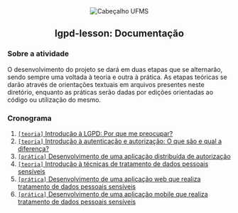 <div align="center">

<img alt="Cabeçalho UFMS" src="https://raw.githubusercontent.com/nes-facom/templates/main/.assets/cabecalho_docs.png" />

## lgpd-lesson: Documentação

</div>

### Sobre a atividade

O desenvolvimento do projeto se dará em duas etapas que se alternarão, sendo sempre uma voltada à teoria e outra à prática. As etapas teóricas se darão através de orientações textuais em arquivos presentes neste diretório, enquanto as práticas serão dadas por edições orientadas ao código ou utilização do mesmo.

### Cronograma

1. [`[teoria]` Introdução à LGPD: Por que me preocupar?](./1introducao_lgpd.md)
2. [`[teoria]` Introdução à autenticação e autorização: O que são e qual a diferença?](./2introducao_autenticacao_autorizacao.md)
3. [`[prática]` Desenvolvimento de uma aplicação distribuída de autorização](./3desenvolvimento_aplicacao_autorizacao.md)
4. [`[teoria]` Introdução à técnicas de tratamento de dados pessoais sensíveis](./4introducao_tecnicas_tratamento.md)
5. [`[prática]` Desenvolvimento de uma aplicação web que realiza tratamento de dados pessoais sensíveis](./5desenvolvimento_aplicacao_tratamento_web.md)
6. [`[prática]` Desenvolvimento de uma aplicação mobile que realiza tratamento de dados pessoais sensíveis](./6desenvolvimento_aplicacao_tratamento_mobile.md)
